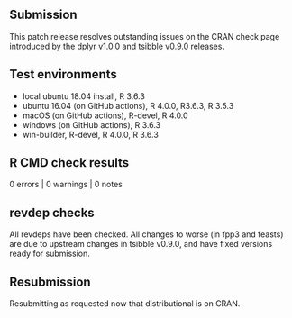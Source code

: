 ## Submission

This patch release resolves outstanding issues on the CRAN check page introduced
by the dplyr v1.0.0 and tsibble v0.9.0 releases.

## Test environments
* local ubuntu 18.04 install, R 3.6.3
* ubuntu 16.04 (on GitHub actions), R 4.0.0, R3.6.3, R 3.5.3
* macOS (on GitHub actions), R-devel, R 4.0.0
* windows (on GitHub actions), R 3.6.3
* win-builder, R-devel, R 4.0.0, R 3.6.3

## R CMD check results

0 errors | 0 warnings | 0 notes

## revdep checks

All revdeps have been checked. All changes to worse (in fpp3 and feasts) are due
to upstream changes in tsibble v0.9.0, and have fixed versions ready for 
submission.

## Resubmission

Resubmitting as requested now that distributional is on CRAN.